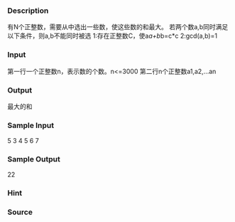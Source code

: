 
### Description
有N个正整数，需要从中选出一些数，使这些数的和最大。
若两个数a,b同时满足以下条件，则a,b不能同时被选
1:存在正整数C，使a*a+b*b=c*c
2:gcd(a,b)=1
### Input
第一行一个正整数n，表示数的个数。n<=3000
第二行n个正整数a1,a2,...an
### Output
最大的和
### Sample Input
5
3  4 5 6 7
### Sample Output
22
### Hint

### Source
